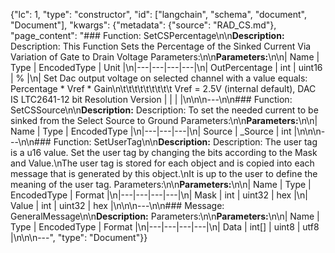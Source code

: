 {"lc": 1, "type": "constructor", "id": ["langchain", "schema", "document", "Document"], "kwargs": {"metadata": {"source": "RAD_CS.md"}, "page_content": "### Function: SetCSPercentage\n\n**Description:** Description:  This Function Sets the Percentage of the Sinked Current Via Variation of Gate to Drain Voltage Parameters:\n\n**Parameters:**\n\n| Name | Type | EncodedType | Unit |\n|---|---|---|---|\n| OutPercentage | int | uint16 | % |\n| Set Dac output voltage on selected channel with a value equals: Percentage * Vref * Gain\n\t\t\t\t\t\t\t\t\t Vref = 2.5V (internal default), DAC IS LTC2641-12 bit Resolution Version |  |  |  |\n\n\n---\n\n### Function: SetCSSource\n\n**Description:** Description: To set the needed current to be sinked from the Select Source to Ground Parameters:\n\n**Parameters:**\n\n| Name | Type | EncodedType |\n|---|---|---|\n| Source | _Source | int |\n\n\n---\n\n### Function: SetUserTag\n\n**Description:** Description: The user tag is a u16 value. Set the user tag by changing the bits according to the Mask and Value.\nThe user tag is stored for each object and is copied into each message that is generated by this object.\nIt is up to the user to define the meaning of the user tag. Parameters:\n\n**Parameters:**\n\n| Name | Type | EncodedType | Format |\n|---|---|---|---|\n| Mask | int | uint32 | hex |\n| Value | int | uint32 | hex |\n\n\n---\n\n### Message: GeneralMessage\n\n**Description:** Parameters:\n\n**Parameters:**\n\n| Name | Type | EncodedType | Format |\n|---|---|---|---|\n| Data | int[] | uint8 | utf8 |\n\n\n---", "type": "Document"}}